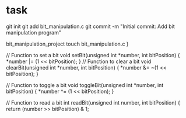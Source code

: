 # task
git init
git add bit_manipulation.c
git commit -m "Initial commit: Add bit manipulation program"

bit_manipulation_project
touch bit_manipulation.c
}

// Function to set a bit
void setBit(unsigned int *number, int bitPosition) {
    *number |= (1 << bitPosition);
}
// Function to clear a bit
void clearBit(unsigned int *number, int bitPosition) {
    *number &= ~(1 << bitPosition);
}

// Function to toggle a bit
void toggleBit(unsigned int *number, int bitPosition) {
    *number ^= (1 << bitPosition);
}

// Function to read a bit
int readBit(unsigned int number, int bitPosition) {
    return (number >> bitPosition) & 1;
